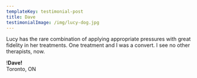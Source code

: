 ```yaml
---
templateKey: testimonial-post
title: Dave
testimonialImage: /img/lucy-dog.jpg
---
```

Lucy has the rare combination of applying appropriate pressures with great fidelity in her treatments. One treatment and I was a convert. I see no other therapists, now.

!**Dave!**\
Toronto, ON
